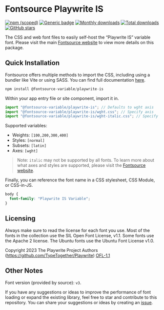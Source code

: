 # Fontsource Playwrite IS

[![npm (scoped)](https://img.shields.io/npm/v/@fontsource-variable/playwrite-is?color=brightgreen)](https://www.npmjs.com/package/@fontsource-variable/playwrite-is) [![Generic badge](https://img.shields.io/badge/fontsource-passing-brightgreen)](https://github.com/fontsource/fontsource) [![Monthly downloads](https://badgen.net/npm/dm/@fontsource-variable/playwrite-is)](https://github.com/fontsource/fontsource) [![Total downloads](https://badgen.net/npm/dt/@fontsource-variable/playwrite-is)](https://github.com/fontsource/fontsource) [![GitHub stars](https://img.shields.io/github/stars/fontsource/fontsource.svg?style=social&label=Star)](https://github.com/fontsource/fontsource/stargazers)

The CSS and web font files to easily self-host the “Playwrite IS” variable font. Please visit the main [Fontsource website](https://fontsource.org/fonts/playwrite-is) to view more details on this package.

## Quick Installation

Fontsource offers multiple methods to import the CSS, including using a bundler like Vite or using SASS. You can find full documentation [here](https://fontsource.org/docs/getting-started/introduction).

```javascript
npm install @fontsource-variable/playwrite-is
```

Within your app entry file or site component, import it in.

```javascript
import "@fontsource-variable/playwrite-is"; // Defaults to wght axis
import "@fontsource-variable/playwrite-is/wght.css"; // Specify axis
import "@fontsource-variable/playwrite-is/wght-italic.css"; // Specify axis and style
```

Supported variables:
- Weights: `[100,200,300,400]`
- Styles: `[normal]`
- Subsets: `[latin]`
- Axes: `[wght]`

> Note: `italic` may not be supported by all fonts. To learn more about what axes and styles are supported, please visit the [Fontsource website](https://fontsource.org/fonts/playwrite-is).

Finally, you can reference the font name in a CSS stylesheet, CSS Module, or CSS-in-JS.

```css
body {
  font-family: "Playwrite IS Variable";
}
```

## Licensing
Always make sure to read the license for each font you use. Most of the fonts in the collection use the SIL Open Font License, v1.1. Some fonts use the Apache 2 license. The Ubuntu fonts use the Ubuntu Font License v1.0.

Copyright 2023 The Playwrite Project Authors (https://github.com/TypeTogether/Playwrite)
[OFL-1.1](http://scripts.sil.org/OFL)

## Other Notes
Font version (provided by source): `v3`.

If you have any suggestions or ideas to improve the performance of font loading or expand the existing library, feel free to star and contribute to this repository. You can share your suggestions or ideas by creating an [issue](https://github.com/fontsource/fontsource/issues).